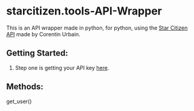 # starcitizen.tools-API-Wrapper
This is an API wrapper made in python, for python, using the [Star Citizen API](https://starcitizen-api.com/) made by Corentin Urbain.


## Getting Started:
1. Step one is getting your API key [here](https://starcitizen-api.com/startup.php#getting-started).

## Methods:
get_user()

